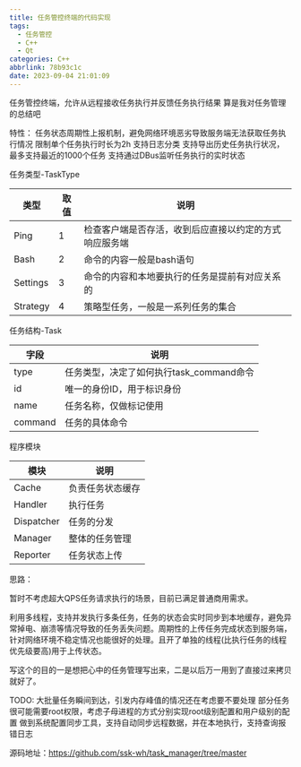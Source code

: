 ```yaml
---
title: 任务管控终端的代码实现
tags:
  - 任务管控
  - C++
  - Qt
categories: C++
abbrlink: 78b93c1c
date: 2023-09-04 21:01:09
---
```


任务管控终端，允许从远程接收任务执行并反馈任务执行结果
算是我对任务管理的总结吧

特性：
任务状态周期性上报机制，避免网络环境恶劣导致服务端无法获取任务执行情况
限制单个任务执行时长为2h
支持日志分类
支持导出历史任务执行状况，最多支持最近的1000个任务
支持通过DBus监听任务执行的实时状态



任务类型-TaskType

| 类型     | 取值 | 说明                                                   |
| -------- | ---- | ------------------------------------------------------ |
| Ping     | 1    | 检查客户端是否存活，收到后应直接以约定的方式响应服务端 |
| Bash     | 2    | 命令的内容一般是bash语句                               |
| Settings | 3    | 命令的内容和本地要执行的任务是提前有对应关系的         |
| Strategy | 4    | 策略型任务，一般是一系列任务的集合                     |



任务结构-Task

| 字段    | 说明                                     |
| ------- | ---------------------------------------- |
| type    | 任务类型，决定了如何执行task_command命令 |
| id      | 唯一的身份ID，用于标识身份               |
| name    | 任务名称，仅做标记使用                   |
| command | 任务的具体命令                           |



程序模块

| 模块           | 说明             |
| -------------- | ---------------- |
| Cache      | 负责任务状态缓存 |
| Handler    | 执行任务         |
| Dispatcher | 任务的分发       |
| Manager    | 整体的任务管理   |
| Reporter    |任务状态上传   |



思路：

暂时不考虑超大QPS任务请求执行的场景，目前已满足普通商用需求。

利用多线程，支持并发执行多条任务，任务的状态会实时同步到本地缓存，避免异常掉电、崩溃等情况导致的任务丢失问题。周期性的上传任务完成状态到服务端，针对网络环境不稳定情况也能很好的处理。且开了单独的线程(比执行任务的线程优先级要高)用于上传状态。



写这个的目的一是想把心中的任务管理写出来，二是以后万一用到了直接过来拷贝就好了。



TODO:
大批量任务瞬间到达，引发内存峰值的情况还在考虑要不要处理
部分任务很可能需要root权限，考虑子母进程的方式分别实现root级别配置和用户级别的配置
做到系统配置同步工具，支持自动同步远程数据，并在本地执行，支持查询报错日志



源码地址：https://github.com/ssk-wh/task_manager/tree/master



